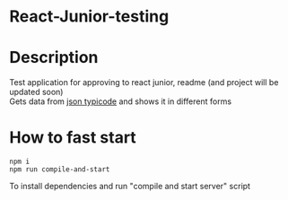 # React-Junior-testing
# Description
Test application for approving to react junior, readme (and project will be updated soon)
</br>
Gets data from [json typicode](https://jsonplaceholder.typicode.com/) and shows it in different forms
# How to fast start
```
npm i
npm run compile-and-start
```
To install dependencies and run "compile and start server" script
